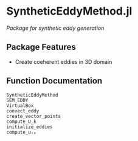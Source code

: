 # SyntheticEddyMethod.jl
*Package for synthetic eddy generation*
## Package Features
- Create coeherent eddies in 3D domain

## Function Documentation
```@docs
SyntheticEddyMethod
SEM_EDDY
VirtualBox
convect_eddy
create_vector_points
compute_U_k
initialize_eddies
compute_uᵢₚ
```